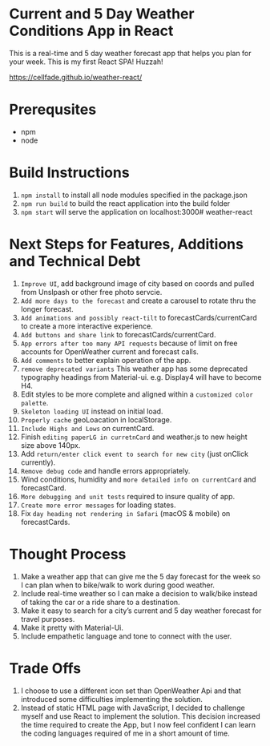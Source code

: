 

# Current and 5 Day Weather Conditions App in React

This is a real-time and 5 day weather forecast app that helps you plan for your week.
This is my first React SPA! Huzzah!

https://cellfade.github.io/weather-react/

# Prerequsites
* npm 
* node

# Build Instructions
1. `npm install` to install all node modules specified in the package.json
2. `npm run build` to build the react application into the build folder
3. `npm start` will serve the application on localhost:3000# weather-react

# Next Steps for Features, Additions and Technical Debt
1. `Improve UI`, add background image of city based on coords and pulled from Unslpash or other free photo servcie.
2. `Add more days to the forecast` and create a carousel to rotate thru the longer forecast.
3. `Add animations and possibly react-tilt` to forecastCards/currentCard to create a more interactive experience.
4. `Add buttons and share link` to forecastCards/currentCard.  
5. `App errors after too many API requests` because of limit on free accounts for OpenWeather current and forecast calls.
6. `Add comments` to better explain operation of the app.
7. `remove deprecated variants` This weather app has some deprecated typography headings from Material-ui. e.g. Display4 will have to become H4.
8. Edit styles to be more complete and aligned within a `customized color palette`.
9. `Skeleton loading UI` instead on initial load.
10. `Properly cache` geoLoacation in localStorage.
11. `Include Highs and Lows` on currentCard.
12. Finish `editing paperLG in curretnCard` and weather.js to new height size above 140px.
13. Add `return/enter click event to search for new city` (just onClick currently).
14. `Remove debug code` and handle errors appropriately.
15. Wind conditions, humidity and `more detailed info on currentCard` and forecastCard.
16. `More debugging and unit tests` required to insure quality of app.
17. `Create more error messages` for loading states.
18. Fix `day heading not rendering in Safari` (macOS & mobile) on forecastCards.

# Thought Process
1. Make a weather app that can give me the 5 day forecast for the week so I can plan when to bike/walk to work during good weather.
2. Include real-time weather so I can make a decision to walk/bike instead of taking the car or a ride share to a destination.
3. Make it easy to search for a city’s current and 5 day weather forecast for travel purposes.
4. Make it pretty with Material-Ui.
5. Include empathetic language and tone to connect with the user.

# Trade Offs
1. I choose to use a different icon set than OpenWeather Api and that introduced some difficulties implementing the solution.
2. Instead of static HTML page with JavaScript, I decided to challenge myself and use React to implement the solution. This decision increased the time required to create the App, but I now feel confident I can learn the coding languages required of me in a short amount of time.